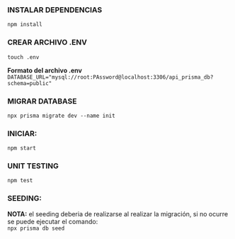 ### INSTALAR DEPENDENCIAS 
``` npm install ```
### CREAR ARCHIVO .ENV
``` touch .env  ```

**Formato del archivo .env** <br>
``` DATABASE_URL="mysql://root:PAssword@localhost:3306/api_prisma_db?schema=public" ```

### MIGRAR DATABASE
``` npx prisma migrate dev --name init ```

### INICIAR:
``` npm start ```

### UNIT TESTING
``` npm test ```

### SEEDING: 
**NOTA:** el seeding deberia de realizarse al realizar la migración, si no ocurre se puede ejecutar el comando: <br>
``` npx prisma db seed ```